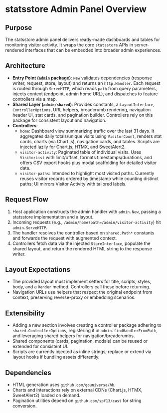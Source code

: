 # statsstore Admin Panel Overview

## Purpose
The statsstore admin panel delivers ready-made dashboards and tables for monitoring visitor activity. It wraps the core `statsstore` APIs in server-rendered interfaces that can be embedded into broader admin experiences.

## Architecture
- **Entry Point (`admin` package)**: `New` validates dependencies (response writer, request, store, layout) and returns an `http.Handler`. Each request is routed through `ServeHTTP`, which reads `path` from query parameters, injects context (endpoint, admin home URL), and dispatches to feature controllers via a map.
- **Shared Layer (`admin/shared`)**: Provides constants, a `LayoutInterface`, `ControllerOptions`, URL helpers, breadcrumb rendering, navigation header UI, stat cards, and pagination builder. Controllers rely on this package for consistent layout and navigation.
- **Controllers**:
  - `home`: Dashboard view summarizing traffic over the last 31 days. It aggregates daily totals/unique visits using `VisitorCount`, renders stat cards, charts (via Chart.js), navigation cards, and tables. Scripts are injected lazily for Chart.js, HTMX, and SweetAlert2.
  - `visitor-activity`: Paginated table of individual visits. Uses `VisitorList` with limit/offset, formats timestamps/durations, and offers CSV export hooks plus modal scaffolding for detailed visitor data.
  - `visitor-paths`: Intended to highlight most visited paths. Currently reuses visitor records ordered by timestamp while counting distinct paths; UI mirrors Visitor Activity with tailored labels.

## Request Flow
1. Host application constructs the admin handler with `admin.New`, passing a statsstore implementation and a layout.
2. Incoming requests (e.g., `/admin/home?path=/admin/visitor-activity`) hit `admin.ServeHTTP`.
3. The handler resolves the controller based on `shared.Path*` constants and forwards the request with augmented context.
4. Controllers fetch data via the injected `StoreInterface`, populate the shared layout, and return the rendered HTML string to the response writer.

## Layout Expectations
- The provided layout must implement setters for title, scripts, styles, body, and a `Render` method. Controllers call these before returning.
- Navigation URLs use helpers that respect the original endpoint from context, preserving reverse-proxy or embedding scenarios.

## Extensibility
- Adding a new section involves creating a controller package adhering to `shared.ControllerOptions`, registering it in `admin.findHandlerFromPath`, and leveraging shared helpers for navigation/breadcrumbs.
- Shared components (cards, pagination, modals) can be reused or extended for consistent UI.
- Scripts are currently injected as inline strings; replace or extend via layout hooks if bundling assets differently.

## Dependencies
- HTML generation uses `github.com/gouniverse/hb`.
- Charts and interactions rely on external CDNs (Chart.js, HTMX, SweetAlert2) loaded on demand.
- Pagination utilities depend on `github.com/spf13/cast` for string conversion.
